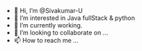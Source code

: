 - 👋 Hi, I’m @Sivakumar-U
- 👀 I’m interested in Java fullStack & python
- 🌱 I’m currently working.
- 💞️ I’m looking to collaborate on ...
- 📫 How to reach me ...

<!---
Sivakumar-U/Sivakumar-U is a ✨ special ✨ repository because its `README.md` (this file) appears on your GitHub profile.
You can click the Preview link to take a look at your changes.
--->
